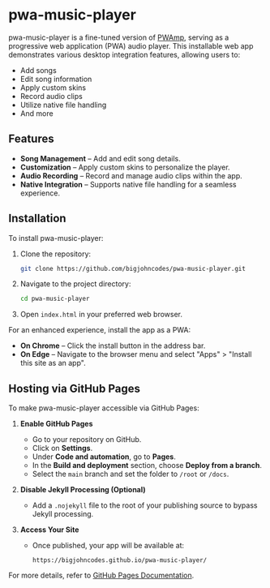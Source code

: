 # pwa-music-player

pwa-music-player is a fine-tuned version of [PWAmp](https://microsoftedge.github.io/Demos/pwamp/), serving as a progressive web application (PWA) audio player. This installable web app demonstrates various desktop integration features, allowing users to:

- Add songs  
- Edit song information  
- Apply custom skins  
- Record audio clips  
- Utilize native file handling  
- And more  

## Features

- **Song Management** – Add and edit song details.  
- **Customization** – Apply custom skins to personalize the player.  
- **Audio Recording** – Record and manage audio clips within the app.  
- **Native Integration** – Supports native file handling for a seamless experience.  

## Installation

To install pwa-music-player:

1. Clone the repository:

   ```bash
   git clone https://github.com/bigjohncodes/pwa-music-player.git
   ```

2. Navigate to the project directory:

   ```bash
   cd pwa-music-player
   ```

3. Open `index.html` in your preferred web browser.

For an enhanced experience, install the app as a PWA:

- **On Chrome** – Click the install button in the address bar.  
- **On Edge** – Navigate to the browser menu and select "Apps" > "Install this site as an app".  

## Hosting via GitHub Pages

To make pwa-music-player accessible via GitHub Pages:

1. **Enable GitHub Pages**  
   - Go to your repository on GitHub.  
   - Click on **Settings**.  
   - Under **Code and automation**, go to **Pages**.  
   - In the **Build and deployment** section, choose **Deploy from a branch**.  
   - Select the `main` branch and set the folder to `/root` or `/docs`.  

2. **Disable Jekyll Processing (Optional)**  
   - Add a `.nojekyll` file to the root of your publishing source to bypass Jekyll processing.  

3. **Access Your Site**  
   - Once published, your app will be available at:  
     ```
     https://bigjohncodes.github.io/pwa-music-player/
     ```

For more details, refer to [GitHub Pages Documentation](https://docs.github.com/en/pages).
